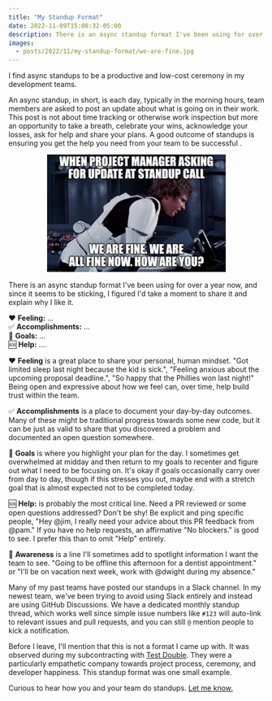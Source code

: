 ```yaml
---
title: "My Standup Format"
date: 2022-11-09T15:00:32-05:00
description: There is an async standup format I've been using for over a year now, and since it seems to be sticking, I figured I'd take a moment to share it and explain why I like it.
images:
  - posts/2022/11/my-standup-format/we-are-fine.jpg
---
```


I find async standups to be a productive and low-cost ceremony in my development teams.

An async standup, in short, is each day, typically in the morning hours, team members are asked to post an update about what is going on in their work. This post is not about time tracking or otherwise work inspection but more an opportunity to take a breath, celebrate your wins, acknowledge your losses, ask for help and share your plans. A good outcome of standups is ensuring you get the help you need from your team to be successful .

<figure style="width: 70%; margin: 0 auto;">
<img src="we-are-fine.jpg" alt="StarWars: WHEN PROJECT MANAGER ASKING FOR UPDATE AT STANDUP CALL --
WE ARE FINE WE ARE ALL FINE NOW. HOW ARE YOU?" data-action="zoom">
</figure>

There is an async standup format I've been using for over a year now, and since it seems to be sticking, I figured I'd take a moment to share it and explain why I like it.

❤️ **Feeling:** ...  
✅ **Accomplishments:** ...  
🥅 **Goals:** ...  
🆘 **Help:** ....

❤️ **Feeling** is a great place to share your personal, human mindset. "Got limited sleep last night because the kid is sick.", "Feeling anxious about the upcoming proposal deadline.", "So happy that the Phillies won last night!" Being open and expressive about how we feel can, over time, help build trust within the team.

✅ **Accomplishments** is a place to document your day-by-day outcomes. Many of these might be traditional progress towards some new code, but it can be just as valid to share that you discovered a problem and documented an open question somewhere.

🥅 **Goals** is where you highlight your plan for the day. I sometimes get overwhelmed at midday and then return to my goals to recenter and figure out what I need to be focusing on. It's okay if goals occasionally carry over from day to day, though if this stresses you out, maybe end with a stretch goal that is almost expected not to be completed today.

🆘 **Help:** is probably the most critical line. Need a PR reviewed or some open questions addressed? Don't be shy! Be explicit and ping specific people, "Hey @jim, I really need your advice about this PR feedback from @pam." If you have no help requests, an affirmative "No blockers." is good to see. I prefer this than to omit "Help" entirely.

🚨 **Awareness** is a line I'll sometimes add to spotlight information I want the team to see. "Going to be offline this afternoon for a dentist appointment." or "I'll be on vacation next week, work with @dwight during my absence."

Many of my past teams have posted our standups in a Slack channel. In my newest team, we've been trying to avoid using Slack entirely and instead are using GitHub Discussions. We have a dedicated monthly standup thread, which works well since simple issue numbers like `#123` will auto-link to relevant issues and pull requests, and you can still `@` mention people to kick a notification.

Before I leave, I'll mention that this is not a format I came up with. It was observed during my subcontracting with [Test Double](https://testdouble.com/). They were a particularly empathetic company towards project process, ceremony, and developer happiness. This standup format was one small example.

Curious to hear how you and your team do standups. [Let me know.](/contact)
